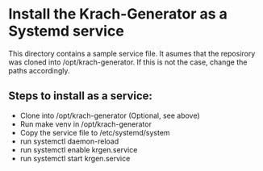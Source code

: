 # Install the Krach-Generator as a Systemd service

This directory contains a sample service file.
It asumes that the reposirory was cloned into /opt/krach-generator.
If this is not the case, change the paths accordingly.

## Steps to install as a service:

- Clone into /opt/krach-generator (Optional, see above)
- Run make venv in /opt/krach-generator
- Copy the service file to /etc/systemd/system
- run systemctl daemon-reload
- run systemctl enable krgen.service
- run systemctl start krgen.service

